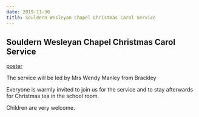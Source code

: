 ```yaml
---
date: 2019-11-30
title: Souldern Wesleyan Chapel Christmas Carol Service
---
```


## Souldern Wesleyan Chapel Christmas Carol Service


[poster](chapel-carol-2019.jpg)

The service will be led by 
Mrs Wendy Manley from Brackley

Everyone is warmly invited to join us for the service and to stay
afterwards for Christmas tea in the school room.

Children are very
welcome.
